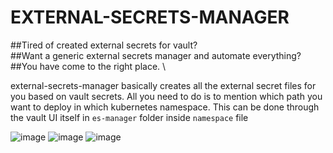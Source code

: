 # EXTERNAL-SECRETS-MANAGER
##Tired of created external secrets for vault? \
##Want a generic external secrets manager and automate everything? \
##You have come to the right place. \

external-secrets-manager basically creates all the external secret files for you based on vault secrets. All you need to do is to mention which path you want to deploy in which kubernetes namespace. This can be done through the vault UI itself in `es-manager` folder inside `namespace` file

![image](https://github.com/Stingless/external-secrets-manager/assets/83643646/075868ec-a2e2-4c1e-8012-15c976bb91ca)
![image](https://github.com/Stingless/external-secrets-manager/assets/83643646/418b4efa-8460-46f7-ade2-7aa1b3ba4e5b)
![image](https://github.com/Stingless/external-secrets-manager/assets/83643646/7c5ee186-e921-4d03-b83a-221f1b210e42)
